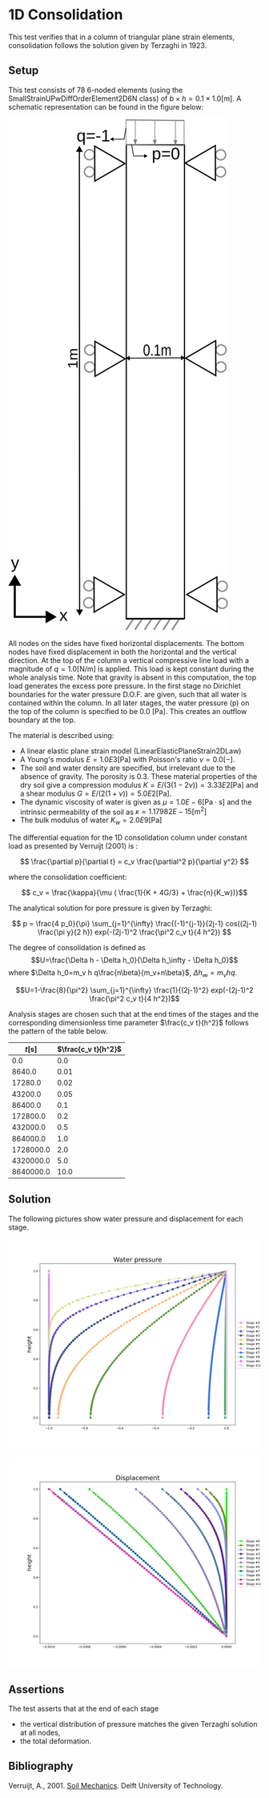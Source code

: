 # 1D Consolidation

This test verifies that in a column of triangular plane strain elements, consolidation follows the solution given by Terzaghi in 1923.

## Setup

This test consists of 78 6-noded elements (using the SmallStrainUPwDiffOrderElement2D6N class) of $b \times h = 0.1 \times 1.0 \mathrm{[m]}$. A
schematic representation can be found in the figure below:

![MeshStructure](MeshStructure.svg)

All nodes on the sides have fixed horizontal displacements. The bottom nodes have fixed displacement in both the horizontal and the vertical
direction. At the top of the column a vertical compressive line load with a magnitude of $q=1.0 \mathrm{[N/m]}$ is applied. This load is kept constant during the whole analysis time. Note that gravity is absent in this computation, the top load generates the excess pore pressure. In the first stage no Dirichlet boundaries for the water pressure D.O.F. are given, such that all water is contained within the column. In all later stages, the water pressure (p) on the top of the column is specified to be 0.0 [Pa]. This creates an outflow boundary at the top.

The material is described using:
-   A linear elastic plane strain model (LinearElasticPlaneStrain2DLaw)
-   A Young's modulus $E = 1.0E3 \mathrm{[Pa]}$ with Poisson's ratio $\nu = 0.0 \mathrm{[-]}$.
-   The soil and water density are specified, but irrelevant due to the absence of gravity. The porosity is 0.3.
These material properties of the dry soil give a compression modulus $K = E / (3(1-2\nu)) = 3.33E2 \mathrm{[Pa]}$ and a shear modulus $G = E / (2( 1 + \nu )) = 5.0E2 \mathrm{[Pa]}$.
-   The dynamic viscosity of water is given as $\mu = 1.0E-6 \mathrm{[Pa \cdot s]}$ and the intrinsic permeability of the soil as $\kappa = 1.17982E-15 \mathrm{[m^2]}$
-   The bulk modulus of water $K_w = 2.0E9 \mathrm{[Pa]}$

The differential equation for the 1D consolidation column under constant load as presented by Verruijt (2001) is :

$$ \frac{\partial p}{\partial t} = c_v \frac{\partial^2 p}{\partial y^2} $$

where the consolidation coefficient:

$$ c_v = \frac{\kappa}{\mu ( \frac{1}{K + 4G/3} + \frac{n}{K_w})}$$

The analytical solution for pore pressure is given by Terzaghi:

$$ p = \frac{4 p_0}{\pi} \sum_{j=1}^{\infty} \frac{(-1)^{j-1}}{2j-1} cos((2j-1) \frac{\pi y}{2 h}) exp(-(2j-1)^2 \frac{\pi^2 c_v t}{4 h^2}) $$

The degree of consolidation is defined as
$$U=\frac{\Delta h - \Delta h_0}{\Delta h_\infty - \Delta h_0}$$ where
$\Delta h_0=m_v h q\frac{n\beta}{m_v+n\beta}$, $\Delta h_\infty=m_v h q$.

$$U=1-\frac{8}{\pi^2} \sum_{j=1}^{\infty} \frac{1}{(2j-1)^2} exp(-(2j-1)^2 \frac{\pi^2 c_v t}{4 h^2})$$

Analysis stages are chosen such that at the end times of the stages and the corresponding dimensionless time parameter $\frac{c_v t}{h^2}$ follows the pattern of the table below.

| $t \mathrm{[s]}$ | $\frac{c_v t}{h^2}$ |
|------------------|---------------------|
| 0.0              | 0.0                 |
| 8640.0           | 0.01                |
| 17280.0          | 0.02                |
| 43200.0          | 0.05                |
| 86400.0          | 0.1                 |
| 172800.0         | 0.2                 |
| 432000.0         | 0.5                 |
| 864000.0         | 1.0                 |
| 1728000.0        | 2.0                 |
| 4320000.0        | 5.0                 |
| 8640000.0        | 10.0                |


## Solution

The following pictures show water pressure and displacement for each stage.

![WaterPressure](water_pressure.svg)

![Displacement](displacement.svg)

## Assertions

The test asserts that at the end of each stage 
-  the vertical distribution of pressure matches the given Terzaghi solution at all nodes,
-  the total deformation.

## Bibliography
Verruijt, A., 2001. [Soil Mechanics](https://ocw.tudelft.nl/wp-content/uploads/SoilMechBook.pdf). Delft University of Technology.

